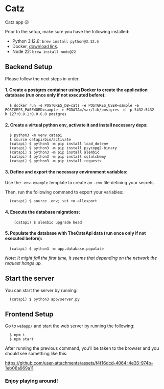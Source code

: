 # Catz
Catz app 😜

Prior to the setup, make sure you have the following installed:
- Python 3.12.6: `brew install python@3.12.6`
- Docker, [download link](https://docs.docker.com/desktop/install/mac-install/).
- Node 22: `brew install node@22`

## Backend Setup

Please follow the next steps in order.

#### 1. Create a postgres container using Docker to create the application database **(run once only if not executed before)**:
```
  $ docker run -e POSTGRES_DB=cats -e POSTGRES_USER=sample -e POSTGRES_PASSWORD=sample -e PGDATA=/var/lib/postgres -d -p 5432:5432 -h 127:0.0.1:0.0.0.0 postgres
```

#### 2. Create a virtual python env, activate it and install necessary deps:
```
  $ python3 -m venv catapi
  $ source catapi/bin/activate
  (catapi) $ python3 -m pip install load_dotenv
  (catapi) $ python3 -m pip install psycopg2-binary
  (catapi) $ python3 -m pip install alembic
  (catapi) $ python3 -m pip install sqlalchemy
  (catapi) $ python3 -m pip install requests
```

#### 3. Define and export the necessary environment variables:

Use the `.env.example` template to create an `.env` file defining your secrets.

Then, run the following command to export your variables:

```
  (catapi) $ source .env; set +o allexport
```

#### 4. Execute the database migrations:
```
    (catapi) $ alembic upgrade head
```

#### 5. Populate the database with TheCatsApi data **(run once only if not executed before)**:
```
  (catapi) $ python3 -m app.database.populate
```

*Note: It might fail the first time, it seems that depending on the network the request hangs up.*


## Start the server

You can start the server by running:
```
  (catapi) $ python3 app/server.py
```

## Frontend Setup

Go to `webapp/` and start the web server by running the following:

```
  $ npm i
  $ npm start
```

After running the previous command, you'll be taken to the browser and you should see something like this:

https://github.com/user-attachments/assets/f4f16dcd-4064-4e36-974b-1eb06a969a11

### Enjoy playing around!
